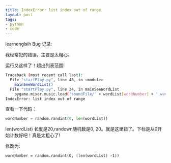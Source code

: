 ```yaml
---
title: IndexError: list index out of range
layout: post
tags:
- python
- code
---
```


learnenglsih Bug 记录:

我经常犯的错误，主要是太粗心。

运行又这样了！超出列表范围!

```bash
Traceback (most recent call last):
  File "startPlay.py", line 46, in <module>
    mainSeeWordList()
  File "startPlay.py", line 24, in mainSeeWordList
    pygame.mixer.music.load('soundFile/' + wordList[wordNumber] + '.wav')
IndexError: list index out of range
```

查看一下代码：

```python
wordNumber = random.randint(0, len(wordList))
```

len(wordList) 长度是20,randown随机数是0, 20。就是这里错了。下标是从0开始计数好吧！真是太粗心了!

修改为:

```
wordNumber = random.randint(0, (len(wordList) -1))
```












